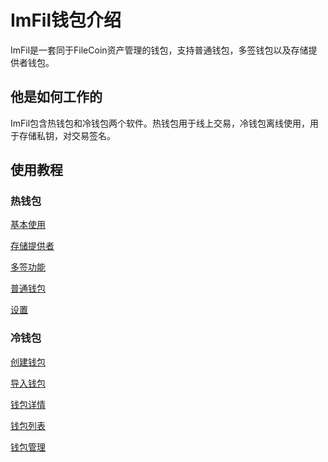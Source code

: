 # ImFil钱包介绍

ImFil是一套同于FileCoin资产管理的钱包，支持普通钱包，多签钱包以及存储提供者钱包。

## 他是如何工作的

ImFil包含热钱包和冷钱包两个软件。热钱包用于线上交易，冷钱包离线使用，用于存储私钥，对交易签名。

## 使用教程

### 热钱包

[基本使用](./basic.md)

[存储提供者](./miner.md)

[多签功能](./msig.md)

[普通钱包](./normal.md)

[设置](./settings.md)

### 冷钱包

[创建钱包](./off_create.md)

[导入钱包](./off_import.md)

[钱包详情](./off_walletinfo.md)

[钱包列表](./off_walletlist.md)

[钱包管理](./off_walletsetting.md)